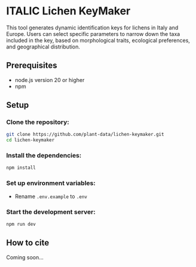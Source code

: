 # ITALIC Lichen KeyMaker

This tool generates dynamic identification keys for lichens in Italy and Europe.
Users can select specific parameters to narrow down the taxa included in the key, based on morphological traits, ecological preferences, and geographical distribution.


## Prerequisites

- node.js version 20 or higher
- npm

## Setup

### Clone the repository:
```bash
git clone https://github.com/plant-data/lichen-keymaker.git
cd lichen-keymaker
```
### Install the dependencies:
```bash
npm install
```
### Set up environment variables:
- Rename `.env.example` to `.env`

### Start the development server:
```bash
npm run dev
```

## How to cite
Coming soon...